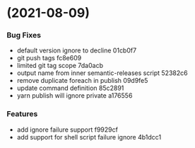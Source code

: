 #  (2021-08-09)


### Bug Fixes

* default version ignore to decline 01cb0f7
* git push tags fc8e609
* limited git tag scope 7da0acb
* output name from inner semantic-releases script 52382c6
* remove duplicate foreach in publish 09d9fe5
* update command definition 85c2891
* yarn publish will ignore private a176556


### Features

* add ignore failure support f9929cf
* add support for shell script failure ignore 4b1dcc1



